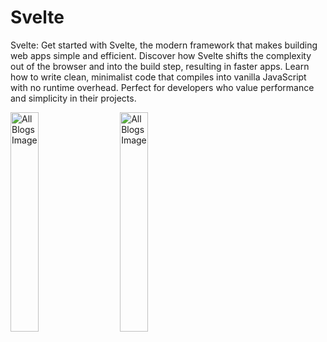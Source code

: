<div>
  <h1>Svelte</h1>
  <p>
    Svelte: Get started with Svelte, the modern framework that makes building web apps simple and efficient.
    Discover how Svelte shifts the complexity out of the browser and into the build step, resulting in faster apps.
    Learn how to write clean, minimalist code that compiles into vanilla JavaScript with no runtime overhead.
    Perfect for developers who value performance and simplicity in their projects.
  </p>
</div>

<div class="md:w-1/2 flex justify-between">
  <img src="/images/image1.jpg" alt="All Blogs Image" style="width: 30%; margin-right: 20px;">
  <img src="/images/apie_image1.png" alt="All Blogs Image" style="width: 30%; margin-right: 20px;">
</div>